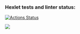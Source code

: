 ### Hexlet tests and linter status:
[![Actions Status](https://github.com/VseNormal/php-project-lvl1/workflows/hexlet-check/badge.svg)](https://github.com/VseNormal/php-project-lvl1/actions)

<a 
href="https://codeclimate.com/github/VseNormal/php-project-lvl1/maintainability"><img src="https://api.codeclimate.com/v1/badges/181faf5d648475955402/maintainability" /></a>